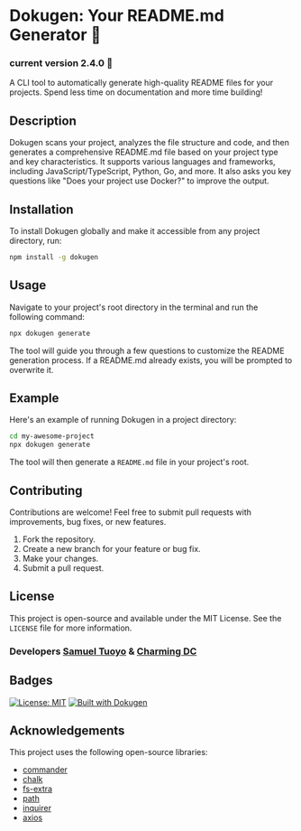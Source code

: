 # Dokugen: Your README.md Generator 🦸
### current version 2.4.0 🤗

A CLI tool to automatically generate high-quality README files for your projects. Spend less time on documentation and more time building!

## Description

Dokugen scans your project, analyzes the file structure and code, and then generates a comprehensive README.md file based on your project type and key characteristics. It supports various languages and frameworks, including JavaScript/TypeScript, Python, Go, and more. It also asks you key questions like "Does your project use Docker?" to improve the output.

## Installation

To install Dokugen globally and make it accessible from any project directory, run:

```bash
npm install -g dokugen
```

## Usage

Navigate to your project's root directory in the terminal and run the following command:

```bash
npx dokugen generate
```

The tool will guide you through a few questions to customize the README generation process.  If a README.md already exists, you will be prompted to overwrite it.

## Example

Here's an example of running Dokugen in a project directory:

```bash
cd my-awesome-project
npx dokugen generate
```

The tool will then generate a `README.md` file in your project's root.

## Contributing

Contributions are welcome! Feel free to submit pull requests with improvements, bug fixes, or new features.

1.  Fork the repository.
2.  Create a new branch for your feature or bug fix.
3.  Make your changes.
4.  Submit a pull request.

## License

This project is open-source and available under the MIT License. See the `LICENSE` file for more information.
### Developers [Samuel Tuoyo](https://github.com/samueltuoyo15) & [Charming DC](https://github.com/Charmingdc)
## Badges

[![License: MIT](https://img.shields.io/badge/License-MIT-yellow.svg)](https://opensource.org/licenses/MIT)
[![Built with Dokugen](https://img.shields.io/badge/Built%20with-Dokugen-brightgreen)](https://github.com/samueltuoyo15/Dokugen)

## Acknowledgements


This project uses the following open-source libraries:

*   [commander](https://github.com/tj/commander.js)
*   [chalk](https://github.com/chalk/chalk)
*   [fs-extra](https://github.com/jprichardson/node-fs-extra)
*   [path](https://nodejs.org/api/path.html)
*   [inquirer](https://github.com/SBoudrias/Inquirer.js)
*   [axios](https://github.com/axios/axios)